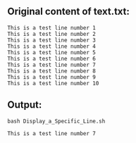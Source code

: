 ## Original content of text.txt:
```
This is a test line number 1
This is a test line number 2
This is a test line number 3
This is a test line number 4
This is a test line number 5
This is a test line number 6
This is a test line number 7
This is a test line number 8
This is a test line number 9
This is a test line number 10
```
## Output:
```
bash Display_a_Specific_Line.sh
```
```
This is a test line number 7
```

